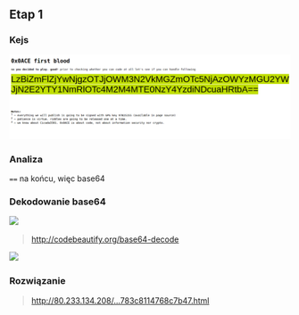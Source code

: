## Etap 1



### Kejs
![](1/img/intro.png)



### Analiza
```==``` na końcu, więc base64

### Dekodowanie base64
![](1/img/google_base64.png)


> http://codebeautify.org/base64-decode

![](1/img/decoded.png)



### Rozwiązanie

> <a href="http://80.233.134.208/0bfaef6068392c9c77ed0ff9796039f30e6abc7a6a656de9783c8114768c7b47.html">http://80.233.134.208/...783c8114768c7b47.html
</a>